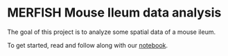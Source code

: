 # MERFISH Mouse Ileum data analysis

The goal of this project is to analyze some spatial data of a mouse ileum. 

To get started, read and follow along with our [notebook](Notebooks/Assignment5NotebookSummarized.ipynb).
